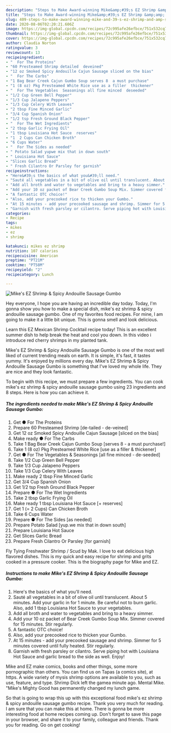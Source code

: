 ```yaml
---
description: "Steps to Make Award-winning Mike&amp;#39;s EZ Shrimp &amp;amp; Spicy Andouille Sausage Gumbo"
title: "Steps to Make Award-winning Mike&amp;#39;s EZ Shrimp &amp;amp; Spicy Andouille Sausage Gumbo"
slug: 409-steps-to-make-award-winning-mike-and-39-s-ez-shrimp-and-amp-spicy-andouille-sausage-gumbo
date: 2020-08-06T02:20:21.606Z
image: https://img-global.cpcdn.com/recipes/72c995afe26efbce/751x532cq70/mikes-ez-shrimp-spicy-andouille-sausage-gumbo-recipe-main-photo.jpg
thumbnail: https://img-global.cpcdn.com/recipes/72c995afe26efbce/751x532cq70/mikes-ez-shrimp-spicy-andouille-sausage-gumbo-recipe-main-photo.jpg
cover: https://img-global.cpcdn.com/recipes/72c995afe26efbce/751x532cq70/mikes-ez-shrimp-spicy-andouille-sausage-gumbo-recipe-main-photo.jpg
author: Claudia Norton
ratingvalue: 3
reviewcount: 13
recipeingredient:
- "  For The Proteins"
- "60 Presteamed Shrimp detailed  deveined"
- "12 oz Smoked Spicy Andouille Cajun Sausage sliced on the bias"
- "  For The Carbs"
- "1 Bag Bear Creek Cajun Gumbo Soup serves 8  a must purchase"
- "1 (8 oz) Pkg Presteamed White Rice use as a filler  thickener"
- "  For The Vegetables  Seasonings all fine minced  deseeded"
- "1/2 Cup Green Bell Pepper"
- "1/3 Cup Jalapeno Peppers"
- "1/3 Cup Celery With Leaves"
- "2 tbsp Fine Minced Garlic"
- "3/4 Cup Spanish Onion"
- "1/2 tsp Fresh Ground Black Pepper"
- "  For The Wet Ingredients"
- "2 tbsp Garlic Frying Oil"
- "1 tbsp Louisiana Hot Sauce  reserves"
- "1  2 Cups Can Chicken Broth"
- "6 Cups Water"
- "  For The Sides as needed"
- " Potato Salad yupwe mix that in down south"
- " Louisiana Hot Sauce"
- "Slices Garlic Bread"
- " Fresh Cilantro Or Parsley for garnish"
recipeinstructions:
- "Here&#39;s the basics of what you&#39;ll need."
- "Sauté all vegetables in a bit of olive oil until translucent. About 5 minutes. Add your garlic in for 1 minute. Be careful not to burn garlic. Also, add 1 tbsp Louisiana Hot Sauce to your vegetables."
- "Add all broth and water to vegetables and bring to a heavy simmer."
- "Add your 10 oz packet of Bear Creek Gumbo Soup Mix. Simmer covered for 15 minutes. Stir regularly."
- "A fantastic OTC choice!"
- "Also, add your precooked rice to thicken your Gumbo."
- "At 15 minutes - add your precooked sausage and shrimp. Simmer for 5 minutes covered until fully heated. Stir regularly."
- "Garnish with fresh parsley or cilantro. Serve piping hot with Louisiana Hot Sauce and garlic bread to the side as well. Enjoy!"
categories:
- Recipe
tags:
- mikes
- ez
- shrimp

katakunci: mikes ez shrimp 
nutrition: 107 calories
recipecuisine: American
preptime: "PT21M"
cooktime: "PT58M"
recipeyield: "2"
recipecategory: Lunch

---
```



![Mike&#39;s EZ Shrimp &amp; Spicy Andouille Sausage Gumbo](https://img-global.cpcdn.com/recipes/72c995afe26efbce/751x532cq70/mikes-ez-shrimp-spicy-andouille-sausage-gumbo-recipe-main-photo.jpg)

Hey everyone, I hope you are having an incredible day today. Today, I'm gonna show you how to make a special dish, mike&#39;s ez shrimp &amp; spicy andouille sausage gumbo. One of my favorites food recipes. For mine, I am going to make it a little bit unique. This is gonna smell and look delicious.

Learn this EZ Mexican Shrimp Cocktail recipe today! This is an excellent summer dish to help break the heat and cool you down. In this video i introduce red cherry shrimps in my planted tank.

Mike&#39;s EZ Shrimp &amp; Spicy Andouille Sausage Gumbo is one of the most well liked of current trending meals on earth. It is simple, it's fast, it tastes yummy. It's enjoyed by millions every day. Mike&#39;s EZ Shrimp &amp; Spicy Andouille Sausage Gumbo is something that I've loved my whole life. They are nice and they look fantastic.


To begin with this recipe, we must prepare a few ingredients. You can cook mike&#39;s ez shrimp &amp; spicy andouille sausage gumbo using 23 ingredients and 8 steps. Here is how you can achieve it.

<!--inarticleads1-->

##### The ingredients needed to make Mike&#39;s EZ Shrimp &amp; Spicy Andouille Sausage Gumbo:

1. Get  ● For The Proteins
1. Prepare 60 Presteamed Shrimp [de-tailed - de-veined]
1. Get 12 oz Smoked Spicy Andouille Cajun Sausage [sliced on the bias]
1. Make ready  ● For The Carbs
1. Take 1 Bag Bear Creek Cajun Gumbo Soup [serves 8 - a must purchase!]
1. Take 1 (8 oz) Pkg Presteamed White Rice [use as a filler &amp; thickener]
1. Get  ● For The Vegetables &amp; Seasonings [all fine minced - de-seeded]
1. Take 1/2 Cup Green Bell Pepper
1. Take 1/3 Cup Jalapeno Peppers
1. Take 1/3 Cup Celery With Leaves
1. Make ready 2 tbsp Fine Minced Garlic
1. Get 3/4 Cup Spanish Onion
1. Get 1/2 tsp Fresh Ground Black Pepper
1. Prepare  ● For The Wet Ingredients
1. Take 2 tbsp Garlic Frying Oil
1. Make ready 1 tbsp Louisiana Hot Sauce [+ reserves]
1. Get 1 (= 2 Cups) Can Chicken Broth
1. Take 6 Cups Water
1. Prepare  ● For The Sides [as needed]
1. Prepare  Potato Salad [yup.we mix that in down south]
1. Prepare  Louisiana Hot Sauce
1. Get Slices Garlic Bread
1. Prepare  Fresh Cilantro Or Parsley [for garnish]


Fly Tying Freshwater Shrimp / Scud by Mak. I love to eat delicious high flavored dishes. This is my quick and easy recipe for shrimp and grits cooked in a pressure cooker. This is the biography page for Mike and EZ. 

<!--inarticleads2-->

##### Instructions to make Mike&#39;s EZ Shrimp &amp; Spicy Andouille Sausage Gumbo:

1. Here&#39;s the basics of what you&#39;ll need.
1. Sauté all vegetables in a bit of olive oil until translucent. About 5 minutes. Add your garlic in for 1 minute. Be careful not to burn garlic. Also, add 1 tbsp Louisiana Hot Sauce to your vegetables.
1. Add all broth and water to vegetables and bring to a heavy simmer.
1. Add your 10 oz packet of Bear Creek Gumbo Soup Mix. Simmer covered for 15 minutes. Stir regularly.
1. A fantastic OTC choice!
1. Also, add your precooked rice to thicken your Gumbo.
1. At 15 minutes - add your precooked sausage and shrimp. Simmer for 5 minutes covered until fully heated. Stir regularly.
1. Garnish with fresh parsley or cilantro. Serve piping hot with Louisiana Hot Sauce and garlic bread to the side as well. Enjoy!


Mike and EZ make comics, books and other things, some more pornographic than others. You can find us on Tapas (a comics site), at https. A wide variety of mysis shrimp options are available to you, such as use, feature, and type. Shrimp Dick left the gamea minute ago. Mental Mike. &#34;Mike&#39;s Mighty Good has permanently changed my lunch game. 

So that is going to wrap this up with this exceptional food mike&#39;s ez shrimp &amp; spicy andouille sausage gumbo recipe. Thank you very much for reading. I am sure that you can make this at home. There is gonna be more interesting food at home recipes coming up. Don't forget to save this page in your browser, and share it to your family, colleague and friends. Thank you for reading. Go on get cooking!
